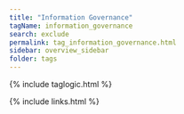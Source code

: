 ```yaml
---
title: "Information Governance"
tagName: information_governance
search: exclude
permalink: tag_information_governance.html
sidebar: overview_sidebar
folder: tags
---
```

{% include taglogic.html %}

{% include links.html %}
